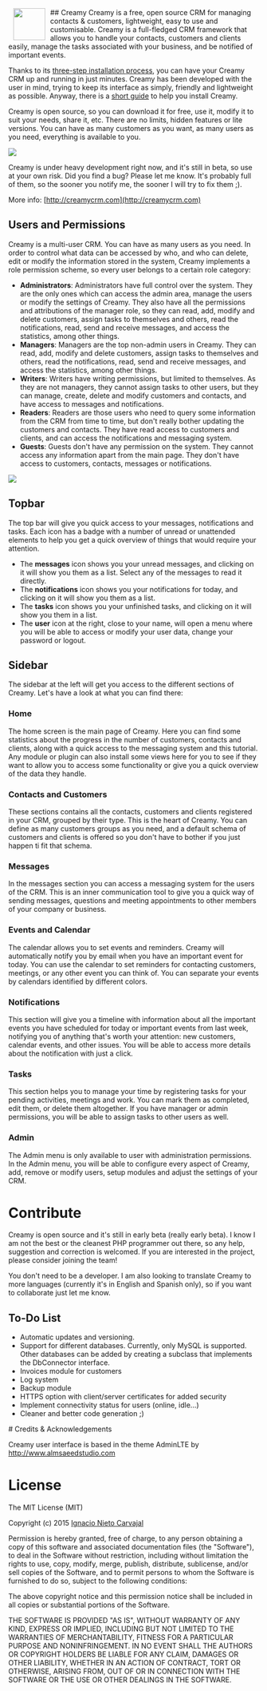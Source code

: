 <img src="http://iknowitworks.org/images/creamy_logo.png" width="64" height="64" align="left" hspace="10"/>
## Creamy
Creamy is a free, open source CRM for managing contacts & customers, lightweight, easy to use and customisable. Creamy is a full-fledged CRM framework that allows you to handle your contacts, customers and clients easily, manage the tasks associated with your business, and be notified of important events.

Thanks to its [three-step installation process](https://github.com/DigitalLeaves/Creamy/wiki/Installation), you can have your Creamy CRM up and running in just minutes. Creamy has been developed with the user in mind, trying to keep its interface as simply, friendly and lightweight as possible. Anyway, there is a [short guide](https://github.com/DigitalLeaves/Creamy/wiki/Installation) to help you install Creamy.

Creamy is open source, so you can download it for free, use it, modify it to suit your needs, share it, etc. There are no limits, hidden features or lite versions. You can have as many customers as you want, as many users as you need, everything is available to you.

![](http://creamycrm.com/img/responsive.png)

Creamy is under heavy development right now, and it's still in beta, so use at your own risk. Did you find a bug? Please let me know. It's probably full of them, so the sooner you notify me, the sooner I will try to fix them ;).

More info: [http://creamycrm.com](http://creamycrm.com)

## Users and Permissions
Creamy is a multi-user CRM. You can have as many users as you need. In order to control what data can be accessed by who, and who can delete, edit or modify the information stored in the system, Creamy implements a role permission scheme, so every user belongs to a certain role category:

* **Administrators**: Administrators have full control over the system. They are the only ones which can access the admin area, manage the users or modify the settings of Creamy. They also have all the permissions and attributions of the manager role, so they can read, add, modify and delete customers, assign tasks to themselves and others, read the notifications, read, send and receive messages, and access the statistics, among other things.
* **Managers**: Managers are the top non-admin users in Creamy. They can read, add, modify and delete customers, assign tasks to themselves and others, read the notifications, read, send and receive messages, and access the statistics, among other things.
* **Writers**: Writers have writing permissions, but limited to themselves. As they are not managers, they cannot assign tasks to other users, but they can manage, create, delete and modify customers and contacts, and have access to messages and notifications.
* **Readers**: Readers are those users who need to query some information from the CRM from time to time, but don't really bother updating the customers and contacts. They have read access to customers and clients, and can access the notifications and messaging system.
* **Guests**: Guests don't have any permission on the system. They cannot access any information apart from the main page. They don't have access to customers, contacts, messages or notifications.

![](http://creamycrm.com/img/features.png)

## Topbar

The top bar will give you quick access to your messages, notifications and tasks. Each icon has a badge with a number of unread or unattended elements to help you get a quick overview of things that would require your attention.

* The **messages** icon shows you your unread messages, and clicking on it will show you them as a list. Select any of the messages to read it directly.
* The **notifications** icon shows you your notifications for today, and clicking on it will show you them as a list.
* The **tasks** icon shows you your unfinished tasks, and clicking on it will show you them in a list.
* The **user** icon at the right, close to your name, will open a menu where you will be able to access or modify your user data, change your password or logout.

## Sidebar

The sidebar at the left will get you access to the different sections of Creamy. Let's have a look at what you can find there:

### Home
The home screen is the main page of Creamy. Here you can find some statistics about the progress in the number of customers, contacts and clients, along with a quick access to the messaging system and this tutorial. Any module or plugin can also install some views here for you to see if they want to allow you to access some functionality or give you a quick overview of the data they handle.

### Contacts and Customers
These sections contains all the contacts, customers and clients registered in your CRM, grouped by their type. This is the heart of Creamy. You can define as many customers groups as you need, and a default schema of customers and clients is offered so you don't have to bother if you just happen ti fit that schema.

### Messages
In the messages section you can access a messaging system for the users of the CRM. This is an inner communication tool to give you a quick way of sending messages, questions and meeting appointments to other members of your company or business.

### Events and Calendar
The calendar allows you to set events and reminders. Creamy will automatically notify you by email when you have an important event for today. You can use the calendar to set reminders for contacting customers, meetings, or any other event you can think of. You can separate your events by calendars identified by different colors.

### Notifications
This section will give you a timeline with information about all the important events you have scheduled for today or important events from last week, notifying you of anything that's worth your attention: new customers, calendar events, and other issues. You will be able to access more details about the notification with just a click.

### Tasks
This section helps you to manage your time by registering tasks for your pending activities, meetings and work. You can mark them as completed, edit them, or delete them altogether. If you have manager or admin permissions, you will be able to assign tasks to other users as well.

### Admin
The Admin menu is only available to user with administration permissions. In the Admin menu, you will be able to configure every aspect of Creamy, add, remove or modify users, setup modules and adjust the settings of your CRM.

# Contribute

Creamy is open source and it's still in early beta (really early beta). I know I am not the best or the cleanest PHP programmer out there, so any help, suggestion and correction is welcomed. If you are interested in the project, please consider joining the team!

You don't need to be a developer. I am also looking to translate Creamy to more languages (currently it's in English and Spanish only), so if you want to collaborate just let me know.

## To-Do List

* Automatic updates and versioning.
* Support for different databases. Currently, only MySQL is supported. Other databases can be added by creating a subclass that implements the DbConnector interface.
* Invoices module for customers
* Log system
* Backup module
* HTTPS option with client/server certificates for added security
* Implement connectivity status for users (online, idle...)
* Cleaner and better code generation ;)

# Credits & Acknowledgements

Creamy user interface is based in the theme AdminLTE by http://www.almsaeedstudio.com

# License

The MIT License (MIT)

Copyright (c) 2015 [Ignacio Nieto Carvajal](http://digitalleaves.com)

Permission is hereby granted, free of charge, to any person obtaining a copy
of this software and associated documentation files (the "Software"), to deal
in the Software without restriction, including without limitation the rights
to use, copy, modify, merge, publish, distribute, sublicense, and/or sell
copies of the Software, and to permit persons to whom the Software is
furnished to do so, subject to the following conditions:

The above copyright notice and this permission notice shall be included in
all copies or substantial portions of the Software.

THE SOFTWARE IS PROVIDED "AS IS", WITHOUT WARRANTY OF ANY KIND, EXPRESS OR
IMPLIED, INCLUDING BUT NOT LIMITED TO THE WARRANTIES OF MERCHANTABILITY,
FITNESS FOR A PARTICULAR PURPOSE AND NONINFRINGEMENT. IN NO EVENT SHALL THE
AUTHORS OR COPYRIGHT HOLDERS BE LIABLE FOR ANY CLAIM, DAMAGES OR OTHER
LIABILITY, WHETHER IN AN ACTION OF CONTRACT, TORT OR OTHERWISE, ARISING FROM,
OUT OF OR IN CONNECTION WITH THE SOFTWARE OR THE USE OR OTHER DEALINGS IN
THE SOFTWARE.

